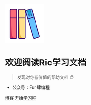 ![logo](assets/img/logo.svg)

# 欢迎阅读Ric学习文档

> 发现对你有价值的帮助文档 😉

- 公众号：Fun肆编程

[博客](https://lichong.work/)
[开始学习吧](README)
